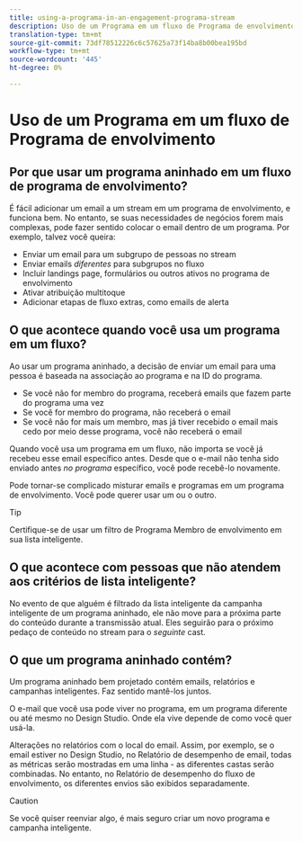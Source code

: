 ```yaml
---
title: using-a-programa-in-an-engagement-programa-stream
description: Uso de um Programa em um fluxo de Programa de envolvimento
translation-type: tm+mt
source-git-commit: 73df78512226c6c57625a73f14ba8b00bea195bd
workflow-type: tm+mt
source-wordcount: '445'
ht-degree: 0%

---
```



# Uso de um Programa em um fluxo de Programa de envolvimento

## Por que usar um programa aninhado em um fluxo de programa de envolvimento?

É fácil adicionar um email a um stream em um programa de envolvimento, e funciona bem. No entanto, se suas necessidades de negócios forem mais complexas, pode fazer sentido colocar o email dentro de um programa. Por exemplo, talvez você queira:

* Enviar um email para um subgrupo de pessoas no stream
* Enviar emails _diferentes_ para subgrupos no fluxo
* Incluir landings page, formulários ou outros ativos no programa de envolvimento
* Ativar atribuição multitoque
* Adicionar etapas de fluxo extras, como emails de alerta

## O que acontece quando você usa um programa em um fluxo?

Ao usar um programa aninhado, a decisão de enviar um email para uma pessoa é baseada na associação ao programa e na ID do programa.

* Se você não for membro do programa, receberá emails que fazem parte do programa uma vez
* Se você for membro do programa, não receberá o email
* Se você não for mais um membro, mas já tiver recebido o email mais cedo por meio desse programa, você não receberá o email

Quando você usa um programa em um fluxo, não importa se você já recebeu esse email específico antes. Desde que o e-mail não tenha sido enviado antes _no programa_ específico, você pode recebê-lo novamente.

Pode tornar-se complicado misturar emails e programas em um programa de envolvimento. Você pode querer usar um ou o outro.

>[!TIP]
>
>Certifique-se de usar um filtro de Programa Membro de envolvimento em sua lista inteligente.

## O que acontece com pessoas que não atendem aos critérios de lista inteligente?

No evento de que alguém é filtrado da lista inteligente da campanha inteligente de um programa aninhado, ele não move para a próxima parte do conteúdo durante a transmissão atual. Eles seguirão para o próximo pedaço de conteúdo no stream para o _seguinte_ cast.

## O que um programa aninhado contém?

Um programa aninhado bem projetado contém emails, relatórios e campanhas inteligentes. Faz sentido mantê-los juntos.

O e-mail que você usa pode viver no programa, em um programa diferente ou até mesmo no Design Studio. Onde ela vive depende de como você quer usá-la.

Alterações no relatórios com o local do email. Assim, por exemplo, se o email estiver no Design Studio, no Relatório de desempenho de email, todas as métricas serão mostradas em uma linha - as diferentes castas serão combinadas. No entanto, no Relatório de desempenho do fluxo de envolvimento, os diferentes envios são exibidos separadamente.

>[!CAUTION]
>
>Se você quiser reenviar algo, é mais seguro criar um novo programa e campanha inteligente.
